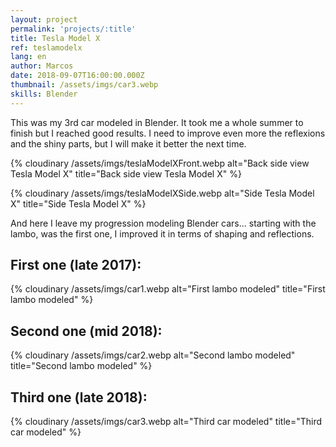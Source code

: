 ```yaml
---
layout: project
permalink: 'projects/:title'
title: Tesla Model X
ref: teslamodelx
lang: en
author: Marcos
date: 2018-09-07T16:00:00.000Z
thumbnail: /assets/imgs/car3.webp
skills: Blender
---
```

This was my 3rd car modeled in Blender. It took me a whole summer to finish but I reached good results. I need to improve even more the reflexions and the shiny parts, but I will make it better the next time. 

{% cloudinary /assets/imgs/teslaModelXFront.webp alt="Back side view Tesla Model X" title="Back side view Tesla Model X" %}

{% cloudinary /assets/imgs/teslaModelXSide.webp alt="Side Tesla Model X" title="Side Tesla Model X" %}

And here I leave my progression modeling Blender cars... starting with the lambo, was the first one, I improved it in terms of shaping and reflections.

## First one (late 2017):
{% cloudinary /assets/imgs/car1.webp alt="First lambo modeled" title="First lambo modeled" %}

## Second one (mid 2018):
{% cloudinary /assets/imgs/car2.webp alt="Second lambo modeled" title="Second lambo modeled" %}

## Third one (late 2018):
{% cloudinary /assets/imgs/car3.webp alt="Third car modeled" title="Third car modeled" %}

